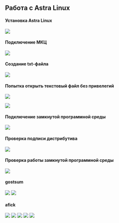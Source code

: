 ## Работа с Astra Linux

#### Установка Astra Linux

![](https://github.com/Guestfll/TOIB/blob/main/attachments/Pasted%20image%2020231210201934.png)

#### Подключение МКЦ

![](https://github.com/Guestfll/TOIB/blob/main/attachments/Pasted%20image%2020231210202821.png)

#### Создание txt-файла

![](https://github.com/Guestfll/TOIB/blob/main/attachments/Pasted%20image%2020231210204143.png)
#### Попытка открыть текстовый файл без привелегий

![](https://github.com/Guestfll/TOIB/blob/main/attachments/Pasted%20image%2020231210204259.png)

![](https://github.com/Guestfll/TOIB/blob/main/attachments/Pasted%20image%2020231210204410.png)

#### Подключение замкнутой программной среды

![](https://github.com/Guestfll/TOIB/blob/main/attachments/Pasted%20image%2020231210204848.png)

#### Проверка подписи дистрибутива 

![](https://github.com/Guestfll/TOIB/blob/main/attachments/Pasted%20image%2020231210205944.png)

#### Проверка работы замкнутой программной среды

![](https://github.com/Guestfll/TOIB/blob/main/attachments/Pasted%20image%2020231210210326.png)


#### gostsum
![](https://github.com/Guestfll/TOIB/blob/main/attachments/Pasted%20image%2020231210210444.png)
![](https://github.com/Guestfll/TOIB/blob/main/attachments/Pasted%20image%2020231210210522.png)

#### afick

![](https://github.com/Guestfll/TOIB/blob/main/attachments/Pasted%20image%2020231210210704.png)
![](https://github.com/Guestfll/TOIB/blob/main/attachments/Pasted%20image%2020231210210724.png)
![](https://github.com/Guestfll/TOIB/blob/main/attachments/Pasted%20image%2020231210211142.png)
![](https://github.com/Guestfll/TOIB/blob/main/attachments/Pasted%20image%2020231210211236.png)
![](https://github.com/Guestfll/TOIB/blob/main/attachments/Pasted%20image%2020231210211256.png)

